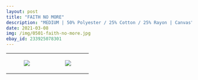 ```yaml
---
layout: post
title: "FAITH NO MORE"
description: "MEDIUM | 50% Polyester / 25% Cotton / 25% Rayon | Canvas"
date: 2021-03-08
img: /img/0501-faith-no-more.jpg
ebay_id: 233925078301
---
```




<table style="width:100%;"><tr><td style="vertical-align:top;">
      <figure class="tmblr-full" data-orig-height="2048" data-orig-width="1365" data-orig-src="https://concertshirts.netlify.app/shirts/0501/0501-01.jpg"><img src="https://64.media.tumblr.com/02cf45bff3c8d9361416df339e722c5a/21e2fc9134095e16-9c/s540x810/01dad59db9ed688a236c2161acb13f0ed221ac1a.jpg" data-orig-height="2048" data-orig-width="1365" data-orig-src="https://concertshirts.netlify.app/shirts/0501/0501-01.jpg"/></figure></td>
    <td style="vertical-align:top;">
      <figure class="tmblr-full" data-orig-height="2048" data-orig-width="1365" data-orig-src="https://concertshirts.netlify.app/shirts/0501/0501-02.jpg"><img src="https://64.media.tumblr.com/30aa366e980b2184b67822297b358383/21e2fc9134095e16-f3/s540x810/38b82c9fa48b5f2b59c4b35210ac98abe37fb2e7.jpg" data-orig-height="2048" data-orig-width="1365" data-orig-src="https://concertshirts.netlify.app/shirts/0501/0501-02.jpg"/></figure></td>
  </tr></table>
